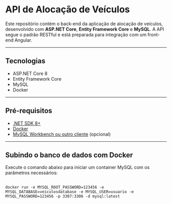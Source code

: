 # API de Alocação de Veículos

Este repositório contém o back-end da aplicação de alocação de veículos, desenvolvido com **ASP.NET Core**, **Entity Framework Core** e **MySQL**. A API segue o padrão RESTful e está preparada para integração com um front-end Angular.

---

## Tecnologias

- ASP.NET Core 8
- Entity Framework Core
- MySQL
- Docker

---

## Pré-requisitos

- [.NET SDK 8+](https://dotnet.microsoft.com/download)
- [Docker](https://www.docker.com/)
- [MySQL Workbench ou outro cliente](https://www.mysql.com/products/workbench/) (opcional)

---

## Subindo o banco de dados com Docker

Execute o comando abaixo para iniciar um container MySQL com os parâmetros necessários:

<pre>
  <code>
docker run -e MYSQL_ROOT_PASSWORD=123456 -e MYSQL_DATABASE=veiculosdatabase -e MYSQL_USER=usuario -e MYSQL_PASSWORD=123456 -p 3307:3306 -d mysql:latest
  </code>
</pre>
